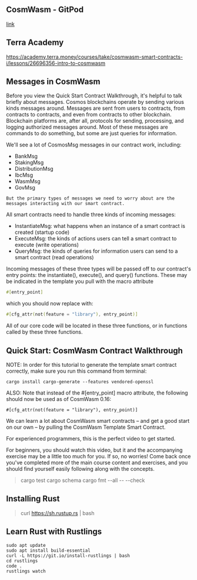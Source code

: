 ## CosmWasm - GitPod

[link](https://medium.com/cosmwasm/cosmwasm-gitpod-f1b082994b7c)

## Terra Academy

https://academy.terra.money/courses/take/cosmwasm-smart-contracts-i/lessons/26696356-intro-to-cosmwasm

## Messages in CosmWasm

Before you view the Quick Start Contract Walkthrough, it's helpful to talk briefly about messages.
Cosmos blockchains operate by sending various kinds messages around.
Messages are sent from users to contracts, from contracts to contracts, and even from contracts to other blockchain.
Blockchain platforms are, after all, protocols for sending, processing, and logging authorized messages around.
Most of these messages are commands to do something, but some are just queries for information.

We'll see a lot of CosmosMsg messages in our contract work, including:

- BankMsg
- StakingMsg
- DistributionMsg
- IbcMsg
- WasmMsg
- GovMsg

`But the primary types of messages we need to worry about are the messages interacting with our smart contract.`

All smart contracts need to handle three kinds of incoming messages:

- InstantiateMsg: what happens when an instance of a smart contract is created (startup code)
- ExecuteMsg: the kinds of actions users can tell a smart contract to execute (write operations)
- QueryMsg: the kinds of queries for information users can send to a smart contract (read operations)

Incoming messages of these three types will be passed off to our contract's entry points: the instantiate(), execute(), and query() functions. These may be indicated in the template you pull with the macro attribute

```rust
#[entry_point]
```

which you should now replace with:

```rust
#[cfg_attr(not(feature = "library"), entry_point)]
```

All of our core code will be located in these three functions, or in functions called by these three functions.

## Quick Start: CosmWasm Contract Walkthrough

NOTE: In order for this tutorial to generate the template smart contract correctly, make sure you run this command from terminal:

```
cargo install cargo-generate --features vendored-openssl
```

ALSO:  Note that instead of the #[entry_point] macro attribute, the following should now be used as of CosmWasm 0.16:

```
#[cfg_attr(not(feature = "library"), entry_point)]
```

We can learn a lot about CosmWasm smart contracts – and get a good start on our own – by pulling the CosmWasm Template Smart Contract.

For experienced programmers, this is the perfect video to get started.

For beginners, you should watch this video, but it and the accompanying exercise may be a little too much for you. If so, no worries! Come back once you've completed more of the main course content and exercises, and you should find yourself easily following along with the concepts.

> cargo test
> cargo schema
> cargo fmt --all -- --check

## Installing Rust

> curl https://sh.rustup.rs | bash

## Learn Rust with Rustlings 

```
sudo apt update
sudo apt install build-essential
curl -L https://git.io/install-rustlings | bash
cd rustlings
code .
rustlings watch
```
